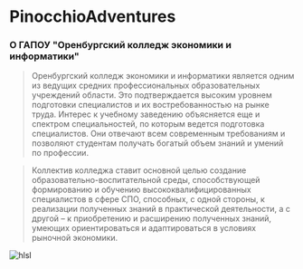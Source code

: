 # PinocchioAdventures
### О ГАПОУ "Оренбургский колледж экономики и информатики"
>   Оренбургский колледж экономики и информатики является одним из ведущих средних профессиональных образовательных учреждений области. Это подтверждается высоким уровнем подготовки специалистов и их востребованностью на рынке труда. Интерес к учебному заведению объясняется еще и спектром специальностей, по которым ведется подготовка специалистов. Они отвечают всем современным требованиям и позволяют студентам получать богатый объем знаний и умений по профессии.

>   Коллектив колледжа ставит основной целью создание образовательно-воспитательной среды, способствующей формированию и обучению высококвалифицированных специалистов в сфере СПО, способных, с одной стороны, к реализации полученных знаний в практической деятельности, а с другой – к приобретению и расширению полученных знаний, умеющих ориентироваться и адаптироваться в условиях рыночной экономики.

![hlsl](https://upload.wikimedia.org/wikipedia/commons/thumb/3/32/HLSL-Examples-1.PNG/1280px-HLSL-Examples-1.PNG)
